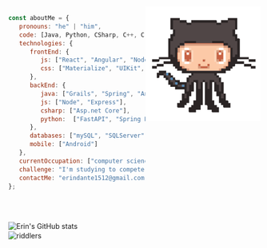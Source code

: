 <img align='right' src="https://raw.githubusercontent.com/iCharlesZ/FigureBed/master/img/octocat.gif" width="230">

```javascript
const aboutMe = {
   pronouns: "he" | "him",
   code: [Java, Python, CSharp, C++, C, Javascript, Typescript, HTML, CSS, Kotlin],
   technologies: {
      frontEnd: {
         js: ["React", "Angular", "Node.js", "Vue.js"],
         css: ["Materialize", "UIKit", "Bootstrap", "Semantic UI"]
      },
      backEnd: {
         java: ["Grails", "Spring", "Angular"],
         js: ["Node", "Express"],
         csharp: ["Asp.net Core"],
         python:  ["FastAPI", "Spring Boot", "Django", "Flask"]
      },
      databases: ["mySQL", "SQLServer"],
      mobile: ["Android"]
   },
   currentOccupation: ["computer science student, open for job opportunities"],
   challenge: "I'm studying to compete in a code marathon.",
   contactMe: "erindante1512@gmail.com"
};
```
<br></br>

<div>
   <div>
       <img align='center' src="https://github-readme-stats.vercel.app/api?username=voidnire&theme=shadow_green&show_icons=true" alt="Erin's GitHub stats">
   </div>

   
   <img align='center' src="https://i.pinimg.com/originals/e5/bf/83/e5bf8315d901f388203f479ef160cc5d.gif" width="400" alt="riddlers"/>
</div>


